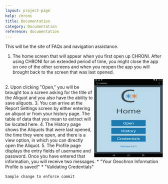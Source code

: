 ```yaml
---
layout: project-page
help: chroni
title: Documentation
category: Documentation
reference: documentation
---
```


This will be the site of FAQs and navigation assistance.

1. The home screen that will appear when you first open up CHRONI. After using CHRONI for an extended period of time, you might close the app on one of the other screens and when you reopen the app you will brought back to the screen that was last opened.
<!--![Home Screen](/assets/images/HomeScreen.png)-->
<img src="/assets/images/HomeScreen.png" alt="Home Screen" align="right" style="width:220px;height:250px;"/>
<br>
2. Upon clicking "Open," you will be brought too a screen asking for the title of the Aliquot and you also have the ability to save aliquots.
3. You can arrive at the Report Settings screen by either entering an aliquot or from your history page. The table of data that you mean to extract will be located here.
4. The History page shows the Aliquots that were last opened, the time they were open, and there is a view option, in which you can directly open the Aliquot.
5. The Profile page displays the entry fields of username and password. Once you have entered that information, you will receive two messages.
	* "Your Geochron Information Profile is saved!"
	* "Validating Credentials"
	
	Sample change to enforce commit